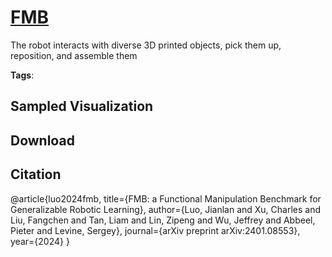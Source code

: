 # [FMB](././pages/datasets/fmb.md)

The robot interacts with diverse 3D printed objects, pick them up, reposition, and assemble them

**Tags**: 

## Sampled Visualization



## Download



## Citation

@article{luo2024fmb,
  title={FMB: a Functional Manipulation Benchmark for Generalizable Robotic Learning},
  author={Luo, Jianlan and Xu, Charles and Liu, Fangchen and Tan, Liam and Lin, Zipeng and Wu, Jeffrey and Abbeel, Pieter and Levine, Sergey},
  journal={arXiv preprint arXiv:2401.08553},
  year={2024}
}